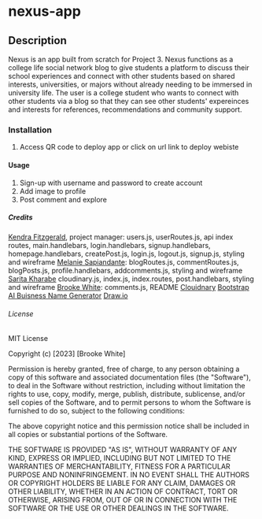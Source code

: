 # nexus-app

## Description 

Nexus is an app built from scratch for Project 3. Nexus functions as a college life social network blog to give students a platform to discuss their school experiences and connect with other students based on shared interests, universities, or majors without already needing to be immersed in university life. The user is a college student who wants to connect with other students via a blog so that they can see other students' expereinces and interests for references, recommendations and community support. 

### Installation

1. Access QR code to deploy app or click on url link to deploy webiste

#### Usage
1. Sign-up with username and password to create account
2. Add image to profile
3. Post comment and explore

##### Credits
[Kendra Fitzgerald](https://github.com/kendrafitzgerald), project manager: users.js, userRoutes.js, api index routes, main.handlebars, login.handlebars, signup.handlebars, homepage.handlebars, createPost.js, login.js, logout.js, signup.js, styling and wireframe
[Melanie Sapiandante](https://github.com/msapiandante): blogRoutes.js, commentRoutes.js, blogPosts.js, profile.handlebars, addcomments.js, styling and wireframe
[Sarita Kharabe](https://github.com/saritakharabe) cloudinary.js, index.js, index.routes, post.handlebars, styling and wireframe 
[Brooke White](https://github.com/bro74): comments.js, README
[Clouidnary](https://www.npmjs.com/package/cloudinary) 
[Bootstrap](https://getbootstrap.com/)
[AI Buisness Name Generator](https://www.brandcrowd.com/business-name-generator)
[Draw.io](https://app.diagrams.net/)

###### License 

MIT License

Copyright (c) [2023] [Brooke White]

Permission is hereby granted, free of charge, to any person obtaining a copy
of this software and associated documentation files (the "Software"), to deal
in the Software without restriction, including without limitation the rights
to use, copy, modify, merge, publish, distribute, sublicense, and/or sell
copies of the Software, and to permit persons to whom the Software is
furnished to do so, subject to the following conditions:

The above copyright notice and this permission notice shall be included in all
copies or substantial portions of the Software.

THE SOFTWARE IS PROVIDED "AS IS", WITHOUT WARRANTY OF ANY KIND, EXPRESS OR
IMPLIED, INCLUDING BUT NOT LIMITED TO THE WARRANTIES OF MERCHANTABILITY,
FITNESS FOR A PARTICULAR PURPOSE AND NONINFRINGEMENT. IN NO EVENT SHALL THE
AUTHORS OR COPYRIGHT HOLDERS BE LIABLE FOR ANY CLAIM, DAMAGES OR OTHER
LIABILITY, WHETHER IN AN ACTION OF CONTRACT, TORT OR OTHERWISE, ARISING FROM,
OUT OF OR IN CONNECTION WITH THE SOFTWARE OR THE USE OR OTHER DEALINGS IN THE
SOFTWARE.